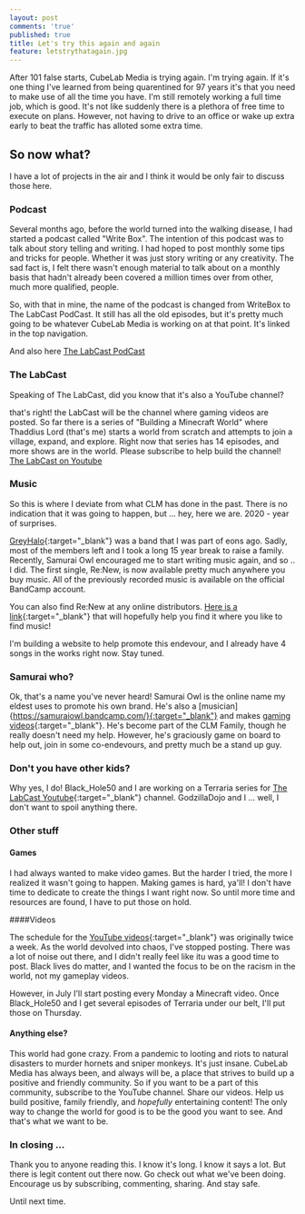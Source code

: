 ```yaml
---
layout: post
comments: 'true'
published: true
title: Let's try this again and again
feature: letstrythatagain.jpg
---
```


After 101 false starts, CubeLab Media is trying again. I'm trying again. If it's one thing I've learned from being quarentined for 97 years it's that you need to make use of all the time you have. I'm still remotely working a full time job, which is good. It's not like suddenly there is a plethora of free time to execute on plans. However, not having to drive to an office or wake up extra early to beat the traffic has alloted some extra time.

## So now what?

I have a lot of projects in the air and I think it would be only fair to discuss those here.

### Podcast

Several months ago, before the world turned into the walking disease, I had started a podcast called "Write Box". The intention of this podcast was to talk about story telling and writing. I had hoped to post monthly some tips and  tricks for people. Whether it was just story writing or any creativity. The sad fact is, I felt there wasn't enough material to talk about on a monthly basis that hadn't already been covered a million times over from other, much more qualified, people. 

So, with that in mine, the name of the podcast is changed from WriteBox to The LabCast PodCast. It still has all the old episodes, but it's pretty much going to be whatever CubeLab Media is working on at that point. It's linked in the top navigation.

And also here [The LabCast PodCast](https://anchor.fm/thelabcast)

### The LabCast

Speaking of The LabCast, did you know that it's also a YouTube channel?

that's right! the LabCast will be the channel where gaming videos are posted. So far there is a series of "Building a Minecraft World" where Thaddius Lord (that's me) starts a world from scratch and attempts to join a village, expand, and explore. Right now that series has 14 episodes, and more shows are in the world. Please subscribe to help build the channel! [The LabCast on Youtube](https://www.youtube.com/channel/UCYSbcyKZzInT2A-QbMVY3lw)

### Music

So this is where I deviate from what CLM has done in the past. There is no indication that it was going to happen, but ... hey, here we are. 2020 - year of surprises.

[GreyHalo](https://greyhalo.bandcamp.com/){:target="_blank"} was a band that I was part of eons ago. Sadly, most of the members left and I took a long 15 year break to raise a family. Recently, Samurai Owl encouraged me to start writing music again, and so .. I did. The first single, Re:New, is now available pretty much anywhere you buy music. All of the previously recorded music is available on the official BandCamp account.

You can also find Re:New at any online distributors. [Here is a link](https://distrokid.com/hyperfollow/greyhalo/renew){:target="_blank"} that will hopefully help you find it where you like to find music! 

I'm building a website to help promote this endevour, and I already have 4 songs in the works right now. Stay tuned.

### Samurai who?

Ok, that's a name you've never heard! Samurai Owl is the online name my eldest uses to promote his own brand. He's also a [musician]{https://samuraiowl.bandcamp.com/}{:target="_blank"} and makes [gaming videos](https://www.youtube.com/channel/UCyK0IxH_ZJEcmXJOnN-iF3A){:target="_blank"}. He's become part of the CLM Family, though he really doesn't need my help. However, he's graciously game on board to help out, join in some co-endevours, and pretty much be a stand up guy.

### Don't you have other kids?

Why yes, I do! Black_Hole50 and I are working on a Terraria series for [The LabCast Youtube](https://www.youtube.com/channel/UCYSbcyKZzInT2A-QbMVY3lw){:target="_blank"} channel. GodzillaDojo and I ... well, I don't want to spoil anything there. 

### Other stuff

#### Games

I had always wanted to make video games. But the harder I tried, the more I realized it wasn't going to happen. Making games is hard, ya'll! I don't have time to dedicate to create the things I want right now. So until more time and resources are found, I have to put those on hold. 

####Videos

The schedule for the [YouTube videos](https://www.youtube.com/channel/UCYSbcyKZzInT2A-QbMVY3lw){:target="_blank"} was originally twice a week. As the world devolved into chaos, I've stopped posting. There was a lot of noise out there, and I didn't really feel like itu was a good time to post. Black lives do matter, and I wanted the focus to be on the racism in the world, not my gameplay videos.

However, in July I'll start posting every Monday a Minecraft video. Once Black_Hole50 and I get several episodes of Terraria under our belt, I'll put those on Thursday. 

#### Anything else?

This world had gone crazy. From a pandemic to looting and riots to natural disasters to murder hornets and sniper monkeys. It's just insane. CubeLab Media has always been, and always will be, a place that strives to build up a positive and friendly community. So if you want to be a part of this community, subscribe to the YouTube channel. Share our videos. Help us build positive, family friendly, and _hopefully_ entertaining content! The only way to change the world for good is to be the good you want to see. And that's what we want to be.

### In closing ...

Thank you to anyone reading this. I know it's long. I know it says a lot. But there is legit content out there now. Go check out what we've been doing. Encourage us by subscribing, commenting, sharing. And stay safe. 

Until next time.
